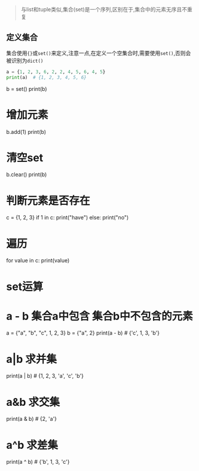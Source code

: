 >与list和tuple类似,集合(set)是一个序列,区别在于,集合中的元素无序且不重复

## 定义集合
集合使用`{}`或`set()`来定义,注意一点,在定义一个空集合时,需要使用`set()`,否则会被识别为`dict()`

```python
a = {1, 2, 3, 6, 2, 2, 4, 5, 6, 4, 5}
print(a)  # {1, 2, 3, 4, 5, 6}
```

b = set()
print(b)
# 增加元素
b.add(1)
print(b)
# 清空set
b.clear()
print(b)

# 判断元素是否存在
c = {1, 2, 3}
if 1 in c:
    print("have")
else:
    print("no")

# 遍历
for value in c:
    print(value)

# set运算
# a - b 集合a中包含 集合b中不包含的元素
a = {"a", "b", "c", 1, 2, 3}
b = {"a", 2}
print(a - b)  # {'c', 1, 3, 'b'}

# a|b 求并集
print(a | b)  # {1, 2, 3, 'a', 'c', 'b'}

# a&b 求交集
print(a & b)  # {2, 'a'}

# a^b 求差集
print(a ^ b)  # {'b', 1, 3, 'c'}
